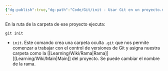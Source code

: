 ```yaml
---
{"dg-publish":true,"dg-path":"Code/Git/init - Usar Git en un proyecto.md","permalink":"/code/git/init-usar-git-en-un-proyecto/","created":"2024-03-27T16:18","updated":"2024-03-27T16:57"}
---
```


En la ruta de la carpeta de ese proyecto ejecuta:
```shell
git init
```
- `init`. Este comando crea una carpeta oculta `.git` que nos permite comenzar a trabajar con el control de versiones de Git y asigna nuestra carpeta como la [[Learning/Wiki/Rama\|Rama]] [[Learning/Wiki/Main\|Main]] del proyecto. Se puede cambiar el nombre de la rama.